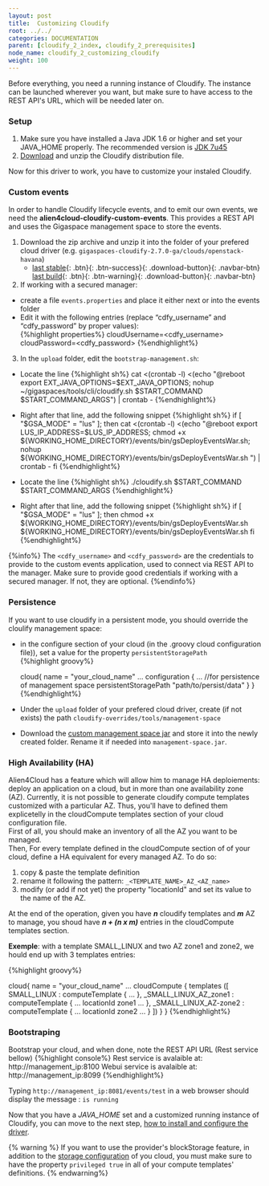 ```yaml
---
layout: post
title:  Customizing Cloudify
root: ../../
categories: DOCUMENTATION
parent: [cloudify_2_index, cloudify_2_prerequisites]
node_name: cloudify_2_customizing_cloudify
weight: 100
---
```


Before everything, you need a running instance of Cloudify. The instance can be launched wherever you want, but make sure to have access to the REST API's URL, which will be needed later on.

### Setup ###

1. Make sure you have installed a Java JDK 1.6 or higher and set your JAVA_HOME properly. The recommended version is [JDK 7u45][jdk7u45-link]
2. [Download][CDFY_archive-link] and unzip the Cloudify distribution file.  

Now for this driver to work, you have to customize your instaled Cloudify.

### Custom events ###
In order to handle Cloudify lifecycle events, and to emit our own events, we need the **alien4cloud-cloudify-custom-events**. This provides a REST API and uses the Gigaspace management space to store the events.

1. Download the zip archive and unzip it into the folder of your prefered cloud driver (e.g. `gigaspaces-cloudify-2.7.0-ga/clouds/openstack-havana`)
	* [last stable](https://fastconnect.org/maven/service/local/artifact/maven/redirect?r=opensource&g=alien4cloud&a=alien4cloud-cloudify-events-assembly&c=distrib&v=LATEST&p=zip){: .btn}{: .btn-success}{: .download-button}{: .navbar-btn}  [last build](https://fastconnect.org/maven/service/local/artifact/maven/redirect?r=opensource-snapshot&g=alien4cloud&a=alien4cloud-cloudify-events-assembly&c=distrib&v=LATEST&p=zip){: .btn}{: .btn-warning}{: .download-button}{: .navbar-btn}
2. If working with a secured manager:

* create a file `events.properties` and place it either next or into the events folder
* Edit it with the following entries (replace “cdfy_username” and “cdfy_password” by proper values):  
{%highlight properties%}
cloudUsername=<cdfy_username>
cloudPassword=<cdfy_password>
{%endhighlight%}
3. In the `upload` folder, edit the `bootstrap-management.sh`:

* Locate the line
{%highlight sh%}
	cat <(crontab -l) <(echo "@reboot export EXT_JAVA_OPTIONS=$EXT_JAVA_OPTIONS; nohup ~/gigaspaces/tools/cli/cloudify.sh $START_COMMAND $START_COMMAND_ARGS") | crontab -
{%endhighlight%}
* Right after that line, add the following snippet
{%highlight sh%}
	if [ "$GSA_MODE" = "lus" ]; then
		cat <(crontab -l) <(echo "@reboot export LUS_IP_ADDRESS=$LUS_IP_ADDRESS; chmod +x ${WORKING_HOME_DIRECTORY}/events/bin/gsDeployEventsWar.sh; nohup ${WORKING_HOME_DIRECTORY}/events/bin/gsDeployEventsWar.sh ") | crontab -
	fi
{%endhighlight%}

* Locate the line
{%highlight sh%}
./cloudify.sh $START_COMMAND $START_COMMAND_ARGS
{%endhighlight%}
* Right after that line, add the following snippet
{%highlight sh%}
if [ "$GSA_MODE" = "lus" ]; then
chmod +x ${WORKING_HOME_DIRECTORY}/events/bin/gsDeployEventsWar.sh
${WORKING_HOME_DIRECTORY}/events/bin/gsDeployEventsWar.sh
fi
{%endhighlight%} 

{%info%}
The `<cdfy_username>` and `<cdfy_password>` are the credentials to provide to the custom events application, used to connect via REST API to the manager. Make sure to provide good credentials if working with a secured manager. If not, they are optional. 
{%endinfo%}



### Persistence ###

If you want to use cloudify in a persistent mode, you should override the cloulify management space:

* in the configure section of your cloud (in the .groovy cloud configuration file)), set a value for the property `persistentStoragePath`  
	{%highlight groovy%}
  
	cloud{
	  name = "your_cloud_name"
	  ...
	  configuration {
	    ...
	    //for persistence of management space
	    persistentStoragePath "path/to/persist/data"
	  }
	}
	{%endhighlight%} 

* Under the `upload` folder of your prefered cloud driver, create (if not exists) the path `cloudify-overrides/tools/management-space`
* Download the [custom management space jar][custom_management_space_jar-link] and store it into the newly created folder. Rename it if needed into `management-space.jar`.  



### High Availability (HA) ###

Alien4Cloud has a feature which will allow him to manage HA deploiements: deploy an application on a cloud, but in more than one availability zone (AZ). Currently, it is not possible to generate cloudify compute templates customized with a particular AZ. Thus, you'll have to defined them explicetelly in the cloudCompute templates section of your cloud configuration file.  
First of all, you should make an inventory of all the AZ you want to be managed.  
Then, For every template defined in the cloudCompute section of of your cloud, define a HA equivalent for every managed AZ. To do so:  

1. copy & paste the template definition
2. rename it following the pattern: `_<TEMPLATE_NAME>_AZ_<AZ_name>`
3. modify (or add if not yet) the property "locationId" and set its value to the name of the AZ.

At the end of the operation, given you have ***n*** cloudify templates and ***m*** AZ to manage, you shoud have  ***n + (n x m)*** entries in the  cloudCompute templates section.

**Exemple**: with a template SMALL_LINUX and two AZ zone1 and zone2, we hould end up with 3 templates entries:

{%highlight groovy%}

cloud{
  name = "your_cloud_name"
  ...
  cloudCompute {
    templates ([
		SMALL_LINUX : computeTemplate {
			...
		},
		_SMALL_LINUX_AZ_zone1 : computeTemplate {
			...
			locationId zone1
			...
		},
		_SMALL_LINUX_AZ-zone2 : computeTemplate {
			...
			locationId zone2
			...
		}
	])
  }
}
{%endhighlight%} 
 

### Bootstraping ###
Bootstrap your cloud, and when done, note the REST API URL (Rest service bellow)
{%highlight console%}
Rest service is avalaible at: http://management_ip:8100
Webui service is avalaible at: http://management_ip:8099
{%endhighlight%}

Typing `http://management_ip:8081/events/test` in a web browser should display the message : `is running`

Now that you have a *JAVA_HOME* set and a customized running instance of Cloudify, you can move to the next step, [how to install and configure the driver](#/documentation/cloudify2_driver/install_config.html "install and configure").

{% warning %}
If you want to use the provider's blockStorage feature, in addition to the [storage configuration](http://getcloudify.org/guide/2.7/developing/storage.html "cloudify storage") of you cloud, you must make sure to have the property `privileged true` in all of your compute templates' definitions.
{% endwarning%}

<!-- Links -->

[jdk7u45-link]: http://www.oracle.com/technetwork/java/javase/downloads/java-archive-downloads-javase7-521261.html#jdk-7u45-oth-JPR "JDK7u45 Download"

[CDFY_archive-link]: http://getcloudify.org/downloads/get_cloudify_2x.html

[custom_management_space_jar-link]: https://fastconnect.org/confluence/download/attachments/24478788/management-space.jar?api=v2 "Custom management-space"


